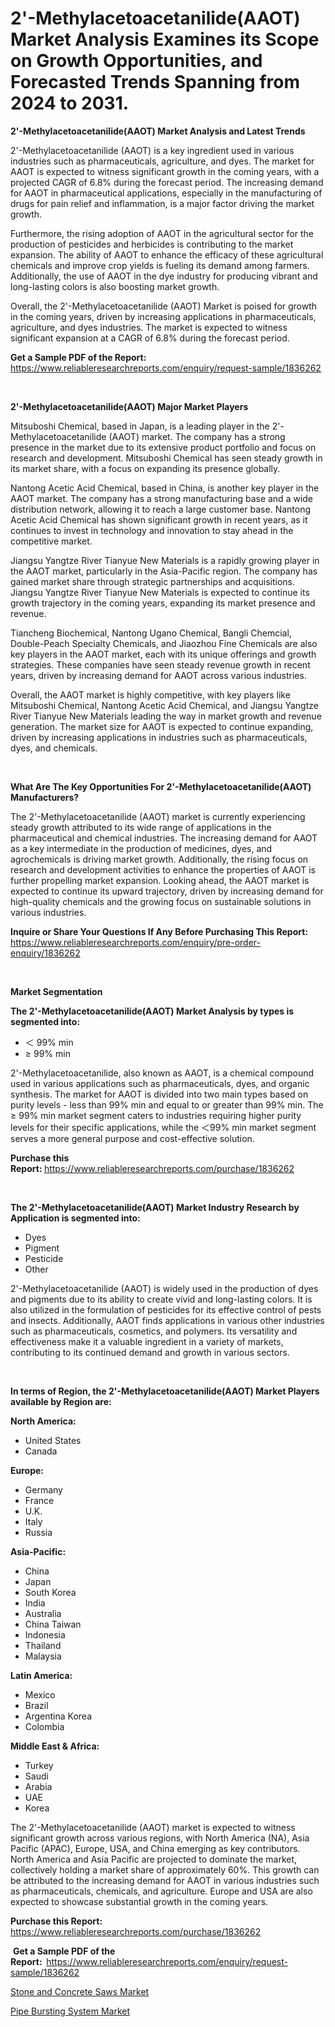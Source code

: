 <p><h1>2'-Methylacetoacetanilide(AAOT) Market Analysis Examines its Scope on Growth Opportunities, and Forecasted Trends Spanning from 2024 to 2031.</h1></p><p><strong>2'-Methylacetoacetanilide(AAOT) Market Analysis and Latest Trends</strong></p>
<p><p>2'-Methylacetoacetanilide (AAOT) is a key ingredient used in various industries such as pharmaceuticals, agriculture, and dyes. The market for AAOT is expected to witness significant growth in the coming years, with a projected CAGR of 6.8% during the forecast period. The increasing demand for AAOT in pharmaceutical applications, especially in the manufacturing of drugs for pain relief and inflammation, is a major factor driving the market growth.</p><p>Furthermore, the rising adoption of AAOT in the agricultural sector for the production of pesticides and herbicides is contributing to the market expansion. The ability of AAOT to enhance the efficacy of these agricultural chemicals and improve crop yields is fueling its demand among farmers. Additionally, the use of AAOT in the dye industry for producing vibrant and long-lasting colors is also boosting market growth.</p><p>Overall, the 2'-Methylacetoacetanilide (AAOT) Market is poised for growth in the coming years, driven by increasing applications in pharmaceuticals, agriculture, and dyes industries. The market is expected to witness significant expansion at a CAGR of 6.8% during the forecast period.</p></p>
<p><strong>Get a Sample PDF of the Report:&nbsp;</strong> <a href="https://www.reliableresearchreports.com/enquiry/request-sample/1836262">https://www.reliableresearchreports.com/enquiry/request-sample/1836262</a></p>
<p>&nbsp;</p>
<p><strong>2'-Methylacetoacetanilide(AAOT) Major Market Players</strong></p>
<p><p>Mitsuboshi Chemical, based in Japan, is a leading player in the 2'-Methylacetoacetanilide (AAOT) market. The company has a strong presence in the market due to its extensive product portfolio and focus on research and development. Mitsuboshi Chemical has seen steady growth in its market share, with a focus on expanding its presence globally.</p><p>Nantong Acetic Acid Chemical, based in China, is another key player in the AAOT market. The company has a strong manufacturing base and a wide distribution network, allowing it to reach a large customer base. Nantong Acetic Acid Chemical has shown significant growth in recent years, as it continues to invest in technology and innovation to stay ahead in the competitive market.</p><p>Jiangsu Yangtze River Tianyue New Materials is a rapidly growing player in the AAOT market, particularly in the Asia-Pacific region. The company has gained market share through strategic partnerships and acquisitions. Jiangsu Yangtze River Tianyue New Materials is expected to continue its growth trajectory in the coming years, expanding its market presence and revenue.</p><p>Tiancheng Biochemical, Nantong Ugano Chemical, Bangli Chemcial, Double-Peach Specialty Chemicals, and Jiaozhou Fine Chemicals are also key players in the AAOT market, each with its unique offerings and growth strategies. These companies have seen steady revenue growth in recent years, driven by increasing demand for AAOT across various industries.</p><p>Overall, the AAOT market is highly competitive, with key players like Mitsuboshi Chemical, Nantong Acetic Acid Chemical, and Jiangsu Yangtze River Tianyue New Materials leading the way in market growth and revenue generation. The market size for AAOT is expected to continue expanding, driven by increasing applications in industries such as pharmaceuticals, dyes, and chemicals.</p></p>
<p>&nbsp;</p>
<p><strong>What Are The Key Opportunities For 2'-Methylacetoacetanilide(AAOT) Manufacturers?</strong></p>
<p><p>The 2'-Methylacetoacetanilide (AAOT) market is currently experiencing steady growth attributed to its wide range of applications in the pharmaceutical and chemical industries. The increasing demand for AAOT as a key intermediate in the production of medicines, dyes, and agrochemicals is driving market growth. Additionally, the rising focus on research and development activities to enhance the properties of AAOT is further propelling market expansion. Looking ahead, the AAOT market is expected to continue its upward trajectory, driven by increasing demand for high-quality chemicals and the growing focus on sustainable solutions in various industries.</p></p>
<p><strong>Inquire or Share Your Questions If Any Before Purchasing This Report:</strong> <a href="https://www.reliableresearchreports.com/enquiry/pre-order-enquiry/1836262">https://www.reliableresearchreports.com/enquiry/pre-order-enquiry/1836262</a></p>
<p>&nbsp;</p>
<p><strong>Market Segmentation</strong></p>
<p><strong>The 2'-Methylacetoacetanilide(AAOT) Market Analysis by types is segmented into:</strong></p>
<p><ul><li>＜ 99% min</li><li>≥ 99% min</li></ul></p>
<p><p>2'-Methylacetoacetanilide, also known as AAOT, is a chemical compound used in various applications such as pharmaceuticals, dyes, and organic synthesis. The market for AAOT is divided into two main types based on purity levels - less than 99% min and equal to or greater than 99% min. The ≥ 99% min market segment caters to industries requiring higher purity levels for their specific applications, while the ＜99% min market segment serves a more general purpose and cost-effective solution.</p></p>
<p><strong>Purchase this Report:&nbsp;</strong><a href="https://www.reliableresearchreports.com/purchase/1836262">https://www.reliableresearchreports.com/purchase/1836262</a></p>
<p>&nbsp;</p>
<p><strong>The 2'-Methylacetoacetanilide(AAOT) Market Industry Research by Application is segmented into:</strong></p>
<p><ul><li>Dyes</li><li>Pigment</li><li>Pesticide</li><li>Other</li></ul></p>
<p><p>2'-Methylacetoacetanilide (AAOT) is widely used in the production of dyes and pigments due to its ability to create vivid and long-lasting colors. It is also utilized in the formulation of pesticides for its effective control of pests and insects. Additionally, AAOT finds applications in various other industries such as pharmaceuticals, cosmetics, and polymers. Its versatility and effectiveness make it a valuable ingredient in a variety of markets, contributing to its continued demand and growth in various sectors.</p></p>
<p>&nbsp;</p>
<p><strong>In terms of Region, the 2'-Methylacetoacetanilide(AAOT) Market Players available by Region are:</strong></p>
<p>
    <p> <strong> North America: </strong>
        <ul>
            <li>United States</li>
            <li>Canada</li>
        </ul>
        </p> 
    <p> <strong> Europe: </strong>
        <ul>
            <li>Germany</li>
            <li>France</li>
            <li>U.K.</li>
            <li>Italy</li>
            <li>Russia</li>
        </ul>
        </p> 
    <p> <strong> Asia-Pacific: </strong>
        <ul>
            <li>China</li>
            <li>Japan</li>
            <li>South Korea</li>
            <li>India</li>
            <li>Australia</li>
            <li>China Taiwan</li>
            <li>Indonesia</li>
            <li>Thailand</li>
            <li>Malaysia</li>
        </ul>
        </p> 
    <p> <strong> Latin America: </strong>
        <ul>
            <li>Mexico</li>
            <li>Brazil</li>
            <li>Argentina Korea</li>
            <li>Colombia</li>
        </ul>
        </p> 
    <p> <strong> Middle East & Africa: </strong>
        <ul>
            <li>Turkey</li>
            <li>Saudi</li>
            <li>Arabia</li>
            <li>UAE</li>
            <li>Korea</li>
        </ul>
    </p>
    </p>
<p><p>The 2'-Methylacetoacetanilide (AAOT) market is expected to witness significant growth across various regions, with North America (NA), Asia Pacific (APAC), Europe, USA, and China emerging as key contributors. North America and Asia Pacific are projected to dominate the market, collectively holding a market share of approximately 60%. This growth can be attributed to the increasing demand for AAOT in various industries such as pharmaceuticals, chemicals, and agriculture. Europe and USA are also expected to showcase substantial growth in the coming years.</p></p>
<p><strong>Purchase this Report: </strong><a href="https://www.reliableresearchreports.com/purchase/1836262">https://www.reliableresearchreports.com/purchase/1836262</a></p>
<p>&nbsp;<strong>Get a Sample PDF of the Report:&nbsp;&nbsp;</strong><a href="https://www.reliableresearchreports.com/enquiry/request-sample/1836262">https://www.reliableresearchreports.com/enquiry/request-sample/1836262</a></p>
<p><strong></strong></p>
<p><p><a href="https://issuu.com/reportprime-2/docs/stone-and-concrete-saws-market-size-2030.pptx">Stone and Concrete Saws Market</a></p><p><a href="https://issuu.com/reportprime-2/docs/pipe-bursting-system-market-size-2030.pptx">Pipe Bursting System Market</a></p></p>